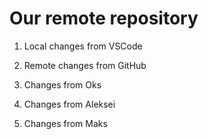 # Our remote repository

1. Local changes from VSCode

2. Remote changes from GitHub

3. Changes from Oks

4. Changes from Aleksei

5. Changes from Maks

